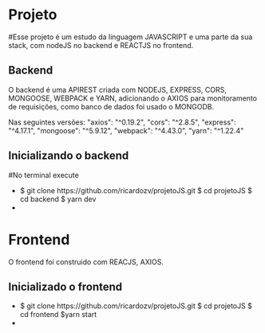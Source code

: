 <h1>Projeto</h1>
#Esse projeto é um estudo da linguagem JAVASCRIPT e uma parte da sua stack, com nodeJS no backend e REACTJS no frontend. 

<h2>Backend</h2>
<p>O backend é uma APIREST criada com NODEJS, EXPRESS, CORS, MONGOOSE, WEBPACK e YARN, adicionando o AXIOS para monitoramento de requisições, como banco de dados foi usado o MONGODB.</p>

Nas seguintes versões:
"axios": "^0.19.2",
"cors": "^2.8.5",
"express": "^4.17.1",
"mongoose": "^5.9.12",
"webpack": "^4.43.0",
"yarn": "^1.22.4"

<h2>Inicializando o backend </h1>
#No terminal execute 
<ul>
    <li>
        $ git clone https://github.com/ricardozv/projetoJS.git
        $ cd projetoJS 
        $ cd backend 
        $ yarn dev  
    <li>
</ul>

<h1>Frontend</h1>
<p>O frontend foi construido com REACJS, AXIOS. </p>
<h2> Inicializado o frontend </h2>

<ul>
    <li>
    $ git clone https://github.com/ricardozv/projetoJS.git
    $ cd projetoJS
    $ cd frontend 
    $yarn start
    <li>
</ul>